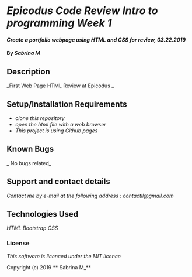 # _Epicodus Code Review Intro to programming Week 1_

#### _Create a portfolio webpage using HTML and CSS for review, 03.22.2019_

#### By _**Sabrina M**_

## Description

_First Web Page HTML Review at Epicodus _

## Setup/Installation Requirements

* _clone this repository_
* _open the html file with a web browser_
* _This project is using Github pages_


## Known Bugs

_ No bugs related_

## Support and contact details

_Contact me by e-mail at the following address : contactll@gmail.com_

## Technologies Used

_HTML_
_Bootstrap_
_CSS_



### License

*This software is licenced under the MIT licence*

Copyright (c) 2019 ** Sabrina M_**
